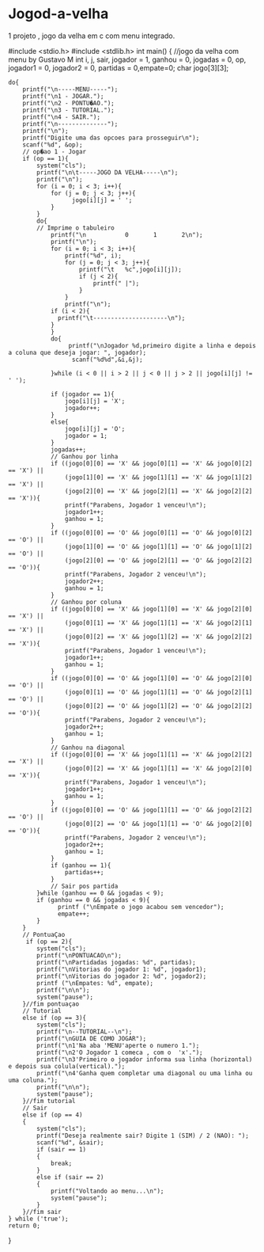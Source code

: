 # Jogod-a-velha
1 projeto , jogo da velha em c com menu integrado.


#include <stdio.h>
#include <stdlib.h>
int main()
{
    //jogo da velha com menu by Gustavo M
    int i, j, sair, jogador = 1, ganhou = 0, jogadas = 0, op, jogador1 = 0, jogador2 = 0, partidas = 0,empate=0;
    char jogo[3][3];

    do{
        printf("\n-----MENU-----");
        printf("\n1 - JOGAR.");
        printf("\n2 - PONTU�AO.");
        printf("\n3 - TUTORIAL.");
        printf("\n4 - SAIR.");
        printf("\n--------------");
        printf("\n");
        printf("Digite uma das opcoes para prosseguir\n");
        scanf("%d", &op);
        // op�ao 1 - Jogar
        if (op == 1){
            system("cls");
            printf("\n\t-----JOGO DA VELHA-----\n");
            printf("\n");
            for (i = 0; i < 3; i++){
                for (j = 0; j < 3; j++){
                      jogo[i][j] = ' ';
                }
            }
            do{
            // Imprime o tabuleiro
                printf("\n           0       1       2\n");
                printf("\n");
                for (i = 0; i < 3; i++){
                    printf("%d", i);
                    for (j = 0; j < 3; j++){
                        printf("\t   %c",jogo[i][j]);
                        if (j < 2){
                            printf(" |");
                        }
                    }
                    printf("\n");
                if (i < 2){
                  printf("\t---------------------\n");
                }
                }
                do{
                     printf("\nJogador %d,primeiro digite a linha e depois a coluna que deseja jogar: ", jogador);
                      scanf("%d%d",&i,&j);

                }while (i < 0 || i > 2 || j < 0 || j > 2 || jogo[i][j] != ' ');

                if (jogador == 1){
                    jogo[i][j] = 'X';
                    jogador++;
                }
                else{
                    jogo[i][j] = 'O';
                    jogador = 1;
                }
                jogadas++;
                // Ganhou por linha
                if ((jogo[0][0] == 'X' && jogo[0][1] == 'X' && jogo[0][2] == 'X') ||
                    (jogo[1][0] == 'X' && jogo[1][1] == 'X' && jogo[1][2] == 'X') ||
                    (jogo[2][0] == 'X' && jogo[2][1] == 'X' && jogo[2][2] == 'X')){
                    printf("Parabens, Jogador 1 venceu!\n");
                    jogador1++;
                    ganhou = 1;
                }
                if ((jogo[0][0] == 'O' && jogo[0][1] == 'O' && jogo[0][2] == 'O') ||
                    (jogo[1][0] == 'O' && jogo[1][1] == 'O' && jogo[1][2] == 'O') ||
                    (jogo[2][0] == 'O' && jogo[2][1] == 'O' && jogo[2][2] == 'O')){
                    printf("Parabens, Jogador 2 venceu!\n");
                    jogador2++;
                    ganhou = 1;
                }
                // Ganhou por coluna
                if ((jogo[0][0] == 'X' && jogo[1][0] == 'X' && jogo[2][0] == 'X') ||
                    (jogo[0][1] == 'X' && jogo[1][1] == 'X' && jogo[2][1] == 'X') ||
                    (jogo[0][2] == 'X' && jogo[1][2] == 'X' && jogo[2][2] == 'X')){
                    printf("Parabens, Jogador 1 venceu!\n");
                    jogador1++;
                    ganhou = 1;
                }
                if ((jogo[0][0] == 'O' && jogo[1][0] == 'O' && jogo[2][0] == 'O') ||
                    (jogo[0][1] == 'O' && jogo[1][1] == 'O' && jogo[2][1] == 'O') ||
                    (jogo[0][2] == 'O' && jogo[1][2] == 'O' && jogo[2][2] == 'O')){
                    printf("Parabens, Jogador 2 venceu!\n");
                    jogador2++;
                    ganhou = 1;
                }
                // Ganhou na diagonal
                if ((jogo[0][0] == 'X' && jogo[1][1] == 'X' && jogo[2][2] == 'X') ||
                    (jogo[0][2] == 'X' && jogo[1][1] == 'X' && jogo[2][0] == 'X')){
                    printf("Parabens, Jogador 1 venceu!\n");
                    jogador1++;
                    ganhou = 1;
                }
                if ((jogo[0][0] == 'O' && jogo[1][1] == 'O' && jogo[2][2] == 'O') ||
                    (jogo[0][2] == 'O' && jogo[1][1] == 'O' && jogo[2][0] == 'O')){
                    printf("Parabens, Jogador 2 venceu!\n");
                    jogador2++;
                    ganhou = 1;
                }
                if (ganhou == 1){
                    partidas++;
                }
                // Sair pos partida
            }while (ganhou == 0 && jogadas < 9);
            if (ganhou == 0 && jogadas < 9){
                  printf ("\nEmpate o jogo acabou sem vencedor");
                  empate++;
            }
        }
        // PontuaÇao
         if (op == 2){
            system("cls");
            printf("\nPONTUACAO\n");
            printf("\nPartidadas jogadas: %d", partidas);
            printf("\nVitorias do jogador 1: %d", jogador1);
            printf("\nVitorias do jogador 2: %d", jogador2);
            printf ("\nEmpates: %d", empate);
            printf("\n\n");
            system("pause");
        }//fim pontuaçao
        // Tutorial
        else if (op == 3){
            system("cls");
            printf("\n--TUTORIAL--\n");
            printf("\nGUIA DE COMO JOGAR");
            printf("\n1'Na aba 'MENU'aperte o numero 1.");
            printf("\n2'O Jogador 1 comeca , com o  'x'.");
            printf("\n3'Primeiro o jogador informa sua linha (horizontal) e depois sua colula(vertical).");
            printf("\n4'Ganha quem completar uma diagonal ou uma linha ou uma coluna.");
            printf("\n\n");
            system("pause");
        }//fim tutorial
        // Sair
        else if (op == 4)
        {
            system("cls");
            printf("Deseja realmente sair? Digite 1 (SIM) / 2 (NAO): ");
            scanf("%d", &sair);
            if (sair == 1)
            {
                break;
            }
            else if (sair == 2)
            {
                printf("Voltando ao menu...\n");
                system("pause");
            }
        }//fim sair 
    } while ('true');
    return 0;
}
